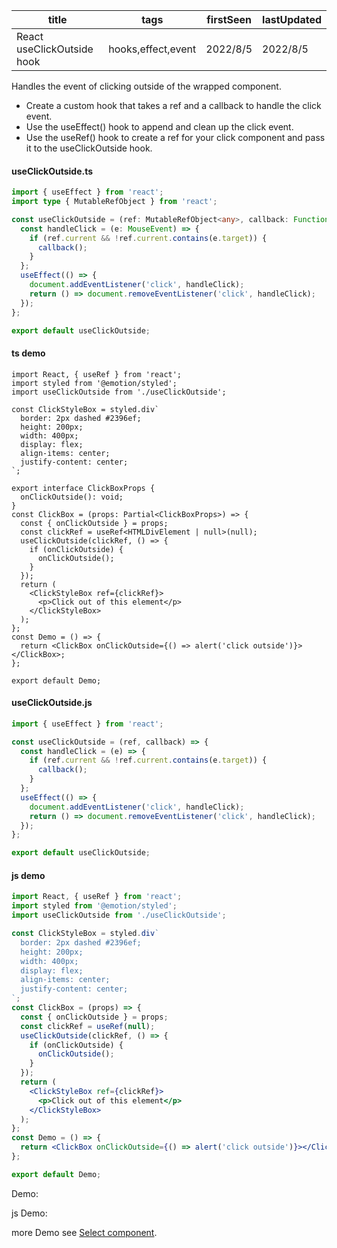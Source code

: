 | title                      | tags               | firstSeen | lastUpdated |
| -------------------------- | ------------------ | --------- | ----------- |
| React useClickOutside hook | hooks,effect,event | 2022/8/5  | 2022/8/5    |

Handles the event of clicking outside of the wrapped component.

- Create a custom hook that takes a ref and a callback to handle the click event.
- Use the useEffect() hook to append and clean up the click event.
- Use the useRef() hook to create a ref for your click component and pass it to the useClickOutside hook.

#### useClickOutside.ts

```ts
import { useEffect } from 'react';
import type { MutableRefObject } from 'react';

const useClickOutside = (ref: MutableRefObject<any>, callback: Function) => {
  const handleClick = (e: MouseEvent) => {
    if (ref.current && !ref.current.contains(e.target)) {
      callback();
    }
  };
  useEffect(() => {
    document.addEventListener('click', handleClick);
    return () => document.removeEventListener('click', handleClick);
  });
};

export default useClickOutside;
```

#### ts demo

```tsx | pure
import React, { useRef } from 'react';
import styled from '@emotion/styled';
import useClickOutside from './useClickOutside';

const ClickStyleBox = styled.div`
  border: 2px dashed #2396ef;
  height: 200px;
  width: 400px;
  display: flex;
  align-items: center;
  justify-content: center;
`;

export interface ClickBoxProps {
  onClickOutside(): void;
}
const ClickBox = (props: Partial<ClickBoxProps>) => {
  const { onClickOutside } = props;
  const clickRef = useRef<HTMLDivElement | null>(null);
  useClickOutside(clickRef, () => {
    if (onClickOutside) {
      onClickOutside();
    }
  });
  return (
    <ClickStyleBox ref={clickRef}>
      <p>Click out of this element</p>
    </ClickStyleBox>
  );
};
const Demo = () => {
  return <ClickBox onClickOutside={() => alert('click outside')}></ClickBox>;
};

export default Demo;
```

#### useClickOutside.js

```js
import { useEffect } from 'react';

const useClickOutside = (ref, callback) => {
  const handleClick = (e) => {
    if (ref.current && !ref.current.contains(e.target)) {
      callback();
    }
  };
  useEffect(() => {
    document.addEventListener('click', handleClick);
    return () => document.removeEventListener('click', handleClick);
  });
};

export default useClickOutside;
```

#### js demo

```jsx | pure
import React, { useRef } from 'react';
import styled from '@emotion/styled';
import useClickOutside from './useClickOutside';

const ClickStyleBox = styled.div`
  border: 2px dashed #2396ef;
  height: 200px;
  width: 400px;
  display: flex;
  align-items: center;
  justify-content: center;
`;
const ClickBox = (props) => {
  const { onClickOutside } = props;
  const clickRef = useRef(null);
  useClickOutside(clickRef, () => {
    if (onClickOutside) {
      onClickOutside();
    }
  });
  return (
    <ClickStyleBox ref={clickRef}>
      <p>Click out of this element</p>
    </ClickStyleBox>
  );
};
const Demo = () => {
  return <ClickBox onClickOutside={() => alert('click outside')}></ClickBox>;
};

export default Demo;
```

Demo:

<code src="./Demo.tsx" id="clickOutsideTsDemo"></code>

js Demo:

<code src="./js/Demo.jsx" id="clickOutsideJsDemo"></code>

more Demo see [Select component](../../guide/Select/Select).

